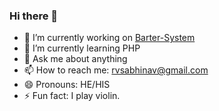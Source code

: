 ### Hi there 👋

- 🔭 I’m currently working on [Barter-System](https://github.com/rvsabhinav/Barter-System)
- 🌱 I’m currently learning PHP
- 💬 Ask me about anything
- 📫 How to reach me: rvsabhinav@gmail.com
- 😄 Pronouns: HE/HIS
- ⚡ Fun fact: I play violin.

